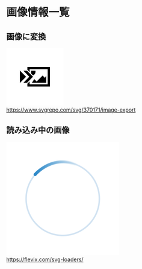 # 画像情報一覧

## 画像に変換
![画像に変換](PDFReader/Resources/export_to_image.svg)  
https://www.svgrepo.com/svg/370171/image-export

## 読み込み中の画像
![読み込み中の画像](ExportToImage/Resources/loading.svg)  
https://flevix.com/svg-loaders/
